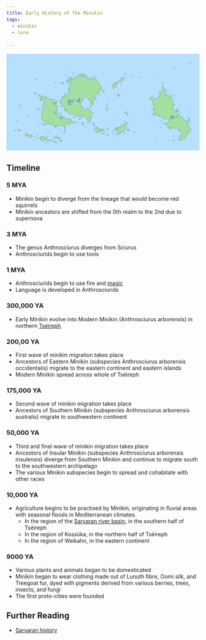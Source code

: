 ```yaml
---
title: Early History of the Minikin
tags:
  - minikin
  - lore
  
---
```

![](images/map_of_2nd_realm.png)
## Timeline
### 5 MYA
- Minikin begin to diverge from the lineage that would become red squirrels
- Minikin ancestors are shifted from the 0th realm to the 2nd due to supernova
### 3 MYA
 - The genus Anthrosciurus diverges from Sciurus
 - Anthrosciurids begin to use tools
### 1 MYA
- Anthrosciurids begin to use fire and [magic](cosmology/alucinara.md)
- Language is developed in Anthrosciurids
### 300,000 YA
- Early Minikin evolve into Modern Minikin (Anthrosciurus arborensis) in northern [Tséireph](locations/tseireph.md)
### 200,00 YA
- First wave of minikin migration takes place
- Ancestors of Eastern Minikin (subspecies Anthrosciurus arborensis occidentalis) migrate to the eastern continent and eastern islands
- Modern Minikin spread across whole of Tséireph
### 175,000 YA
 - Second wave of minikin migration takes place
 - Ancestors of Southern Minikin (subspecies Anthrosciurus arborensis australis) migrate to southwestern continent
### 50,000 YA
 - Third and final wave of minikin migration takes place
 - Ancestors of Insular Minikin (subspecies Anthrosciurus arborensis insulensis) diverge from Southern Minikin and continue to migrate south to the southwestern archipelago
 - The various Minikin subspecies begin to spread and cohabitate with other races
### 10,000 YA
- Agriculture begins to be practised by Minikin, originating in fluvial areas with seasonal floods in Mediterranean climates.
	- In the region of the [Sarvaran river basin](locations/sarvaran-basin.md), in the southern half of Tséireph
	- In the region of Kossüka, in the northern half of Tséireph
	- In the region of Weikahn, in the eastern continent
### 9000 YA
- Various plants and animals began to be domesticated
- Minikin began to wear clothing made out of Lunuth fibre, Oomi silk, and Treegoat fur, dyed with pigments derived from various berries, trees, insects, and fungi
- The first proto-cities were founded
## Further Reading
- [Sarvaran history](history/morellic-history.md)